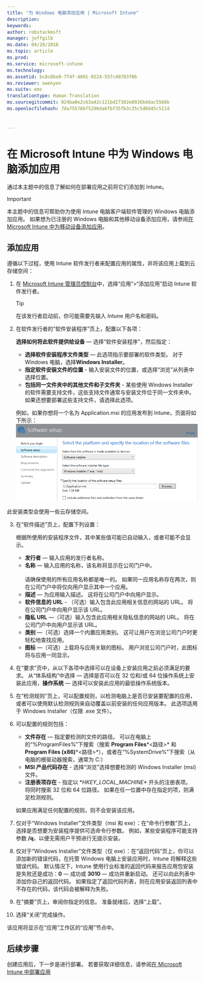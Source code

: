 ```yaml
---
title: "为 Windows 电脑添加应用 | Microsoft Intune"
description: 
keywords: 
author: robstackmsft
manager: jeffgilb
ms.date: 04/28/2016
ms.topic: article
ms.prod: 
ms.service: microsoft-intune
ms.technology: 
ms.assetid: bc8c8be9-7f4f-4891-9224-55fc40703f0b
ms.reviewer: owenyen
ms.suite: ems
translationtype: Human Translation
ms.sourcegitcommit: 024ba0e2c63a42c121bd27302e8926bddac5566b
ms.openlocfilehash: 7da75576bf5296da6fbf35fb3c35c5d0d45c511d


---
```


# 在 Microsoft Intune 中为 Windows 电脑添加应用

通过本主题中的信息了解如何在部署应用之前将它们添加到 Intune。

> [!IMPORTANT]
> 本主题中的信息可帮助你为使用 Intune 电脑客户端软件管理的 Windows 电脑添加应用。 如果想为已注册的 Windows 电脑和其他移动设备添加应用，请参阅[在 Microsoft Intune 中为移动设备添加应用](add-apps-for-mobile-devices-in-microsoft-intune.md)。


## 添加应用
遵循以下过程，使用 Intune 软件发行者来配置应用的属性，并将该应用上载到云存储空间：

1.  在 [Microsoft Intune 管理员控制台](https://manage.microsoft.com)中，选择“应用”&gt;“添加应用”启动 Intune 软件发行者。

    > [!TIP]
    > 在该发行者启动前，你可能需要先输入 Intune 用户名和密码。



2.  在软件发行者的“软件安装程序”页上，配置以下各项：

    **选择如何将此软件提供给设备** — 选择“软件安装程序”，然后指定：

    - **选择软件安装程序文件类型** — 此选项指示要部署的软件类型。 对于 Windows 电脑，选择**Windows Installer**。
    - **指定软件安装文件的位置** - 输入安装文件的位置，或选择“浏览”从列表中选择位置。
    - **包括同一文件夹中的其他文件和子文件夹** - 某些使用 Windows Installer 的软件需要支持文件，这些支持文件通常与安装文件位于同一文件夹中。 如果还想要部署这些支持文件，请选择此选项。

    例如，如果你想将一个名为 Application.msi 的应用发布到 Intune，页面将如下所示：![电脑软件发行者](./media/publisher-for-pc.png)

   此安装类型会使用一些云存储空间。

3.  在“软件描述”页上，配置下列设置：

    根据所使用的安装程序文件，其中某些值可能已自动输入，或者可能不会显示。

    - **发行者** — 输入应用的发行者名称。
    - **名称** — 输入应用的名称，该名称将显示在公司门户中。<br /><br />请确保使用的所有应用名称都是唯一的。 如果同一应用名称存在两次，则在公司门户中将仅向用户显示其中一个应用。
    - **描述** — 为应用输入描述。 这将在公司门户中向用户显示。
    - **软件信息的 URL** - （可选）输入包含此应用相关信息的网站的 URL。 将在公司门户中向用户显示该 URL。
    - **隐私 URL** —（可选）输入包含此应用相关隐私信息的网站的 URL。 将在公司门户中向用户显示该 URL。
    - **类别** —（可选）选择一个内置应用类别。 这可让用户在浏览公司门户时更轻松地查找应用。
    - **图标** —（可选）上载将与应用关联的图标。 用户浏览公司门户时，此图标将与应用一同显示。



4.  在“要求”页中，从以下各项中选择可以在设备上安装应用之前必须满足的要求。 从“体系结构”中选择 — 选择是否可以在 32 位和/或 64 位操作系统上安装此应用，**操作系统** — 选择可以安装此应用的最低操作系统版本。

5.  在“检测规则”页上，可以配置规则，以检测电脑上是否已安装要配置的应用，或者可以使用默认检测规则来自动覆盖以前安装的任何应用版本。 此选项适用于 Windows Installer（仅限 .exe 文件）。
6.  
    可以配置的规则包括：
    - **文件存在** — 指定要检测的文件的路径。 可以在电脑上的“%ProgramFiles%”下搜索（搜索 **Program Files**\*&lt;路径&gt;* 和 **Program Files (x86)**\*&lt;路径&gt;*），或者在“%SystemDrive%”下搜索（从电脑的根驱动器搜索，通常为 C:）
    - **MSI 产品代码存在** - 选择“浏览”选择想要检测的 Windows Installer (msi) 文件。 
    - **注册表项存在** - 指定以 **HKEY_LOCAL_MACHINE\** 开头的注册表项。 将同时搜索 32 位和 64 位路径。 如果在任一位置中存在指定的项，则满足检测规则。

    如果应用满足任何配置的规则，则不会安装该应用。

7.  仅对于“Windows Installer”文件类型（msi 和 exe）：在“命令行参数”页上，选择是否想要为安装程序提供可选命令行参数。 例如，某些安装程序可能支持参数 **/q**，以便无需用户干预进行无提示安装。

8.  仅对于“Windows Installer”文件类型（仅 exe）：在“返回代码”页上，你可以添加新的错误代码，在托管 Windows 电脑上安装应用时，Intune 将解释这些错误代码。
    默认情况下，Intune 使用行业标准的返回代码来报告应用包安装是失败还是成功：**0** — 成功或 **3010** — 成功并重新启动。 还可以向此列表中添加你自己的返回代码。 如果指定了返回代码列表，则在应用安装返回列表中不存在的代码，该代码会被解释为失败。

9.  在“摘要”页上，审阅你指定的信息。 准备就绪后，选择“上载”。

10. 选择“关闭”完成操作。

该应用将显示在“应用”工作区的“应用”节点中。

## 后续步骤

创建应用后，下一步是进行部署。 若要获取详细信息，请参阅[在 Microsoft Intune 中部署应用](deploy-apps.md)


<!--HONumber=Jun16_HO4-->


